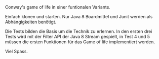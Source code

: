 Conway's game of life in einer funtionalen Variante.

Einfach klonen und starten. Nur Java 8 Boardmittel und Junit werden als Abhängigkeiten benötigt.

Die Tests bilden die Basis um die Technik zu erlernen. In den ersten drei Tests wird mit
der Filter API der Java 8 Stream gespielt, in Test 4 und 5 müssen die ersten Funktionen
für das Game of life implementiert werden.

Viel Spass.